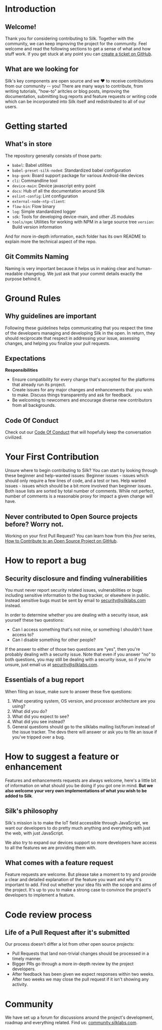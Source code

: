 # Introduction

## Welcome!

Thank you for considering contributing to Silk. Together with the community, we can keep improving the project for the community. Feel welcome and read the following sections to get a sense of what and how stuff work. If you get stuck at any point you can [create a ticket on GitHub](https://github.com/silklabs/silk/issues).

## What are we looking for

Silk's key components are open source and we :heart: to receive contributions from our community -- you! There are many ways to contribute, from writing tutorials, "how-to" aritcles or blog posts, improving the documentation, submitting bug reports and feature requests or writing code which can be incorporated into Silk itself and redistributed to all of our users.

# Getting started

## What's in store

The repository generally consists of those parts:

- `babel`: Babel utilities
- `babel-preset-silk-node4`:  Standardized babel configuration
- `bsp-gonk`: Board support package for various Android-like devices
- `cli`: Commandline tool
- `device-main`: Device javascript entry point
- `docs`: Hub of all the documentation around Silk
- `eslint-config`: Lint configuration
- `external-node-ntp-client`:
- `flow-bin`: Flow binary
- `log`: Simple standardized logger
- `sdk`: Tools for developing device-main, and other JS modules
- `tools/npm`: Utilities for working with NPM in a large source tree
`version`: Build version information

And for more in-depth information, each folder has its own README to explain more the technical aspect of the repo.

## Git Commits Naming

Naming is very important because it helps us in making clear and human-readable changelog. We just ask that your commit details exactly the purpose behind it.

# Ground Rules

## Why guidelines are important

Following these guidelines helps communicating that you respect the time of the developers managing and developing Silk in the open. In return, they should reciprocate that respect in addressing your issue, assessing changes, and helping you finalize your pull requests.

## Expectations

**Responsibilities**

- Ensure compatibility for every change that's accepted for the platforms that already run its project.
- Create issues for any major changes and enhancements that you wish to make. Discuss things transparently and ask for feedback.
- Be welcoming to newcomers and encourage diverse new contributors from all backgrounds.

## Code Of Conduct

Check out our [Code Of Conduct](docs/code-of-conduct.md) that will hopefully keep the conversation civilized.

# Your First Contribution

Unsure where to begin contributing to Silk? You can start by looking through these beginner and help-wanted issues: Beginner issues - issues which should only require a few lines of code, and a test or two. Help wanted issues - issues which should be a bit more involved than beginner issues. Both issue lists are sorted by total number of comments. While not perfect, number of comments is a reasonable proxy for impact a given change will have.

## Never contributed to Open Source projects before? Worry not.

Working on your first Pull Request? You can learn how from this _free_ series, [How to Contribute to an Open Source Project on GitHub](https://egghead.io/series/how-to-contribute-to-an-open-source-project-on-github).

# How to report a bug

## Security disclosure and finding vulnerabilities

You must never report security related issues, vulnerabilities or bugs including sensitive information to the bug tracker, or elsewhere in public. Instead sensitive bugs must be sent by email to security@silklabs.com instead.

In order to determine whether you are dealing with a security issue, ask yourself these two questions:

- Can I access something that's not mine, or something I shouldn't have access to?
- Can I disable something for other people?

If the answer to either of those two questions are "yes", then you're probably dealing with a security issue. Note that even if you answer "no" to both questions, you may still be dealing with a security issue, so if you're unsure, just email us at security@silklabs.com.

## Essentials of a bug report

When filing an issue, make sure to answer these five questions:

1. What operating system, OS version, and processor architecture are you using?
2. What did you do?
3. What did you expect to see?
4. What did you see instead?
5. General questions should go to the silklabs mailing list/forum instead of the issue tracker. The devs there will answer or ask you to file an issue if you've tripped over a bug.

# How to suggest a feature or enhancement

Features and enhancements requests are always welcome, here's a little bit of information on what should you be doing if you got one in mind. **But we also welcome your very own implementations of what you wish to be added to Silk**.

## Silk's philosophy

Silk's mission is to make the IoT field accessible through JavaScript, we want our developers to do pretty much anything and everything with just the web, with just JavaScript.

We also try to expand our devices support so more developers have access to all the features we are providing them with.

## What comes with a feature request

Feature requests are welcome. But please take a moment to try and provide a clear and detailed explanation of the feature you want and why it's important to add. Find out whether your idea fits with the scope and aims of the project. It's up to you to make a strong case to convince the project's developers to implement a feature.

# Code review process

## Life of a Pull Request after it's submitted

Our process doesn't differ a lot from other open source projects:

- Pull Requests that land non-trivial changes should be processed in a timely manner.
- Bigger PRs go through a more in-depth review by the project developers.
- After feedback has been given we expect responses within two weeks. After two weeks we may close the pull request if it isn't showing any activity.

# Community

We have set up a forum for discussions around the project's development, roadmap and everything related. Find us: [community.silklabs.com](https://community.silklabs.com).
